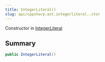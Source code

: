 ```yaml
---
title: IntegerLiteral()
slug: api/cppsharp.ast.integerliteral..ctor
---
```

Constructor in [IntegerLiteral](/api/cppsharp/ast/integerliteral)

## Summary



```csharp
public IntegerLiteral()
```

